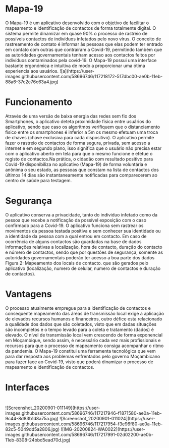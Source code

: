 <h1>Mapa-19</h1>
O Mapa-19 é um aplicativo desenvolvido com o objetivo de facilitar o mapeamento e identificação de contactos de forma totalmente digital. O sistema permite dinamizar em quase 90% o processo de rastreio de possíveis contactos de indivíduos infetados pelo novo vírus. O conceito de rastreamento de contato é informar às pessoas que elas podem ter entrado em contato com outras que contraíram a Covid-19, permitindo também que as autoridades governamentais tenham acesso aos contactos feitos por indivíduos contaminados pela covid-19.
O Mapa-19 possui uma interface bastante ergonómica e intuitiva de modo a proporcionar uma ótima experiencia aos usuários.
![a](https://user-images.githubusercontent.com/58696746/117218172-517dbc00-ae0b-11eb-88a6-37c2c76c63a4.jpg)

<h1>Funcionamento</h1>
Através de uma versão de baixa energia das redes sem fio dos Smartphones, o aplicativo deteta proximidade física entre usuários do aplicativo, sendo que caso os algoritmos verifiquem que o distanciamento físico entre os smartphones é inferior a 5m os mesmo efetuam uma troca de chaves (chave exclusiva para cada dispositivo). O aplicativo permite fazer o rastreio de contactos de forma segura, privada, sem acesso a internet e em segundo plano, isso significa que o usuário não precisa estar com o aplicativo aberto em tela para que o mesmo funcione e efetue o registo de contactos.Na prática, o cidadão com resultado positivo para Covid-19 disponibiliza no aplicativo (Mapa-19) de forma voluntária e anônima o seu estado, as pessoas que constam na lista de contactos dos últimos 14 dias são instantaneamente notificadas para comparecerem ao centro de saúde para testagem.
<h1>Segurança</h1> 
O aplicativo conserva a privacidade, tanto do individuo infetado como da pessoa que recebe a notificação da possível exposição com o caso confirmado para a Covid-19. O aplicativo funciona sem rastrear os movimentos da pessoa testada positiva e sem conhecer sua identidade ou a identidade da pessoa com a qual entrou em contacto. Em caso de ocorrência de alguns contactos são guardadas na base de dados informações relativas a localização, hora de contacto, duração do contacto e número de contactos, sendo que por questões de segurança, somente as autoridades governamentais poderão ter acesso a boa parte dos dados
Figura 2: Mapeamento dos locais de contacto.
que são gerados pelo aplicativo (localização, numero de celular, numero de contactos e duração de contactos).
<h1>Vantagens</h1>
O processo atualmente empregue para a identificação de contactos e consequente mapeamento das áreas de transmissão local exige a aplicação de elevados recursos humanos e financeiros, outro défice esta relacionado a qualidade dos dados que são coletados, visto que em dadas situações são incompletos e o tempo levado para a coleta e tratamento (dados) é elevado. O nível de transmissão local vem crescendo de forma exponencial em Moçambique, sendo assim, é necessário cada vez mais profissionais e recursos para que o processo de mapeamento consiga acompanhar o ritmo da pandemia. O Mapa-19 constitui uma ferramenta tecnológica que vem para dar resposta aos problemas enfrentados pelo governo Moçambicano para fazer face ao Covid-19, visto que poderá dinamizar o processo de mapeamento e identificação de contactos.
<h1>Interfaces</h1>
<h1></h1>
![Screenshot_20200901-011149](https://user-images.githubusercontent.com/58696746/117217946-f1871580-ae0a-11eb-9c44-8d83b1d8a75a.jpg)
![Screenshot_20200901-011024](https://user-images.githubusercontent.com/58696746/117217954-f3e96f80-ae0a-11eb-82c5-5049dd5a2806.jpg)
![IMG-20200824-WA0022](https://user-images.githubusercontent.com/58696746/117217991-02d02200-ae0b-11eb-8308-24bbd5ead70d.jpg)
